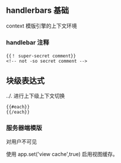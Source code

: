 ## handlerbars 基础
context 模版引擎的上下文环境
### handlebar 注释
 ```
 {{！ super-secret comment}}
 <!-- not -so secret comment -->
 ```
## 块级表达式 

../. 进行上下级上下文切换

```
{{#each}}
{{/each}}

```

### 服务器端模版
对用户不可见
 
 使用 app.set('view cache',true)  启用视图缓存。

